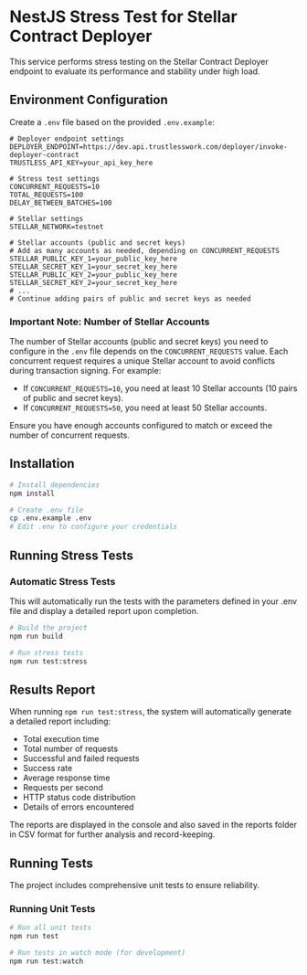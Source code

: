 # NestJS Stress Test for Stellar Contract Deployer

This service performs stress testing on the Stellar Contract Deployer endpoint to evaluate its performance and stability under high load.

## Environment Configuration

Create a `.env` file based on the provided `.env.example`:

```
# Deployer endpoint settings
DEPLOYER_ENDPOINT=https://dev.api.trustlesswork.com/deployer/invoke-deployer-contract
TRUSTLESS_API_KEY=your_api_key_here

# Stress test settings
CONCURRENT_REQUESTS=10
TOTAL_REQUESTS=100
DELAY_BETWEEN_BATCHES=100

# Stellar settings
STELLAR_NETWORK=testnet

# Stellar accounts (public and secret keys)
# Add as many accounts as needed, depending on CONCURRENT_REQUESTS
STELLAR_PUBLIC_KEY_1=your_public_key_here
STELLAR_SECRET_KEY_1=your_secret_key_here
STELLAR_PUBLIC_KEY_2=your_public_key_here
STELLAR_SECRET_KEY_2=your_secret_key_here
# ...
# Continue adding pairs of public and secret keys as needed
```

### Important Note: Number of Stellar Accounts

The number of Stellar accounts (public and secret keys) you need to configure in the `.env` file depends on the `CONCURRENT_REQUESTS` value. Each concurrent request requires a unique Stellar account to avoid conflicts during transaction signing. For example:
- If `CONCURRENT_REQUESTS=10`, you need at least 10 Stellar accounts (10 pairs of public and secret keys).
- If `CONCURRENT_REQUESTS=50`, you need at least 50 Stellar accounts.

Ensure you have enough accounts configured to match or exceed the number of concurrent requests.

## Installation

```bash
# Install dependencies
npm install

# Create .env file
cp .env.example .env
# Edit .env to configure your credentials
```

## Running Stress Tests

### Automatic Stress Tests
This will automatically run the tests with the parameters defined in your .env file and display a detailed report upon completion.

```bash
# Build the project
npm run build

# Run stress tests
npm run test:stress
```

## Results Report

When running `npm run test:stress`, the system will automatically generate a detailed report including:

- Total execution time
- Total number of requests
- Successful and failed requests
- Success rate
- Average response time
- Requests per second
- HTTP status code distribution
- Details of errors encountered

The reports are displayed in the console and also saved in the reports folder in CSV format for further analysis and record-keeping.

## Running Tests

The project includes comprehensive unit tests to ensure reliability.

### Running Unit Tests

```bash
# Run all unit tests
npm run test

# Run tests in watch mode (for development)
npm run test:watch
```